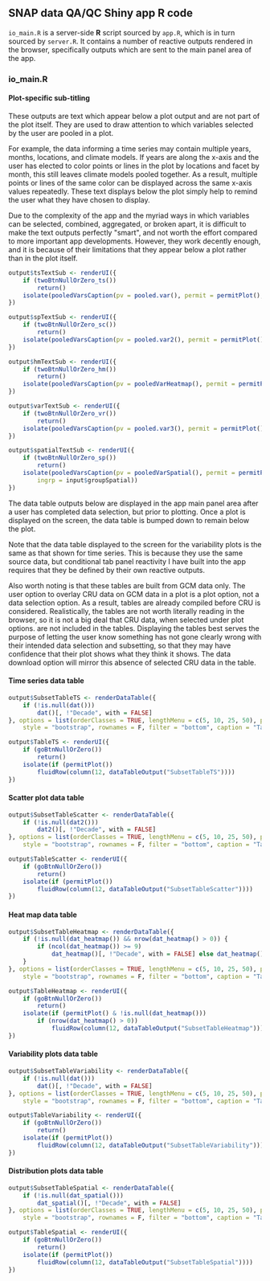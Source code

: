 


##
##
## SNAP data QA/QC Shiny app R code

`io_main.R` is a server-side **R** script sourced by `app.R`, which is in turn sourced by `server.R`.
It contains a number of reactive outputs rendered in the browser, specifically outputs which are sent to the main panel area of the app.

### io_main.R

#### Plot-specific sub-titling

These outputs are text which appear below a plot output and are not part of the plot itself.
They are used to draw attention to which variables selected by the user are pooled in a plot.

For example, the data informing a time series may contain multiple years, months, locations, and climate models.
If years are along the x-axis and the user has elected to color points or lines in the plot by locations and facet by month,
this still leaves climate models pooled together.
As a result, multiple points or lines of the same color can be displayed across the same x-axis values repeatedly.
These text displays below the plot simply help to remind the user what they have chosen to display.

Due to the complexity of the app and the myriad ways in which variables can be selected, combined, aggregated, or broken apart,
it is difficult to make the text outputs perfectly "smart", and not worth the effort compared to more important app developments.
However, they work decently enough, and it is because of their limitations that they appear below a plot rather than in the plot itself.


```r
output$tsTextSub <- renderUI({
    if (twoBtnNullOrZero_ts()) 
        return()
    isolate(pooledVarsCaption(pv = pooled.var(), permit = permitPlot(), ingrp = input$group))
})

output$spTextSub <- renderUI({
    if (twoBtnNullOrZero_sc()) 
        return()
    isolate(pooledVarsCaption(pv = pooled.var2(), permit = permitPlot(), ingrp = input$group2))
})

output$hmTextSub <- renderUI({
    if (twoBtnNullOrZero_hm()) 
        return()
    isolate(pooledVarsCaption(pv = pooledVarHeatmap(), permit = permitPlot()))
})

output$varTextSub <- renderUI({
    if (twoBtnNullOrZero_vr()) 
        return()
    isolate(pooledVarsCaption(pv = pooled.var3(), permit = permitPlot(), ingrp = input$group3))
})

output$spatialTextSub <- renderUI({
    if (twoBtnNullOrZero_sp()) 
        return()
    isolate(pooledVarsCaption(pv = pooledVarSpatial(), permit = permitPlot(), 
        ingrp = input$groupSpatial))
})
```

The data table outputs below are displayed in the app main panel area after a user has completed data selection, but prior to plotting.
Once a plot is displayed on the screen, the data table is bumped down to remain below the plot.

Note that the data table displayed to the screen for the variability plots  is the same as that shown for time series.
This is because they use the same source data, but conditional tab panel reactivity I have built into the app requires that they be defined by their own reactive outputs.

Also worth noting is that these tables are built from GCM data only.
The user option to overlay CRU data on GCM data in a plot is a plot option, not a data selection option.
As a result, tables are already compiled before CRU is considered.
Realistically, the tables are not worth literally reading in the browser, so it is not a big deal that CRU data, when selected under plot options. are not included in the tables.
Displaying the tables best serves the purpose of letting the user know something has not gone clearly wrong with their intended data selection and subsetting,
so that they may have confidence that their plot shows what they think it shows.
The data download option will mirror this absence of selected CRU data in the table.

#### Time series data table


```r
output$SubsetTableTS <- renderDataTable({
    if (!is.null(dat())) 
        dat()[, !"Decade", with = FALSE]
}, options = list(orderClasses = TRUE, lengthMenu = c(5, 10, 25, 50), pageLength = 5), 
    style = "bootstrap", rownames = F, filter = "bottom", caption = "Table 1: GCM data selection for time series plots.")

output$TableTS <- renderUI({
    if (goBtnNullOrZero()) 
        return()
    isolate(if (permitPlot()) 
        fluidRow(column(12, dataTableOutput("SubsetTableTS"))))
})
```

#### Scatter plot data table


```r
output$SubsetTableScatter <- renderDataTable({
    if (!is.null(dat2())) 
        dat2()[, !"Decade", with = FALSE]
}, options = list(orderClasses = TRUE, lengthMenu = c(5, 10, 25, 50), pageLength = 5), 
    style = "bootstrap", rownames = F, filter = "bottom", caption = "Table 2: GCM data selection for scatter plots.")

output$TableScatter <- renderUI({
    if (goBtnNullOrZero()) 
        return()
    isolate(if (permitPlot()) 
        fluidRow(column(12, dataTableOutput("SubsetTableScatter"))))
})
```

#### Heat map data table


```r
output$SubsetTableHeatmap <- renderDataTable({
    if (!is.null(dat_heatmap()) && nrow(dat_heatmap() > 0)) {
        if (ncol(dat_heatmap()) >= 9) 
            dat_heatmap()[, !"Decade", with = FALSE] else dat_heatmap()
    }
}, options = list(orderClasses = TRUE, lengthMenu = c(5, 10, 25, 50), pageLength = 5), 
    style = "bootstrap", rownames = F, filter = "bottom", caption = "Table 3: GCM data selection for heat maps.")

output$TableHeatmap <- renderUI({
    if (goBtnNullOrZero()) 
        return()
    isolate(if (permitPlot() & !is.null(dat_heatmap())) 
        if (nrow(dat_heatmap() > 0)) 
            fluidRow(column(12, dataTableOutput("SubsetTableHeatmap"))))
})
```

#### Variability plots data table


```r
output$SubsetTableVariability <- renderDataTable({
    if (!is.null(dat())) 
        dat()[, !"Decade", with = FALSE]
}, options = list(orderClasses = TRUE, lengthMenu = c(5, 10, 25, 50), pageLength = 5), 
    style = "bootstrap", rownames = F, filter = "bottom", caption = "Table 4: GCM data selection for variability assessment.")  # same as table 1

output$TableVariability <- renderUI({
    if (goBtnNullOrZero()) 
        return()
    isolate(if (permitPlot()) 
        fluidRow(column(12, dataTableOutput("SubsetTableVariability"))))
})
```

#### Distribution plots data table


```r
output$SubsetTableSpatial <- renderDataTable({
    if (!is.null(dat_spatial())) 
        dat_spatial()[, !"Decade", with = FALSE]
}, options = list(orderClasses = TRUE, lengthMenu = c(5, 10, 25, 50), pageLength = 5), 
    style = "bootstrap", rownames = F, filter = "bottom", caption = "Table 5: GCM data selection for spatial distributions.")

output$TableSpatial <- renderUI({
    if (goBtnNullOrZero()) 
        return()
    isolate(if (permitPlot()) 
        fluidRow(column(12, dataTableOutput("SubsetTableSpatial"))))
})
```
